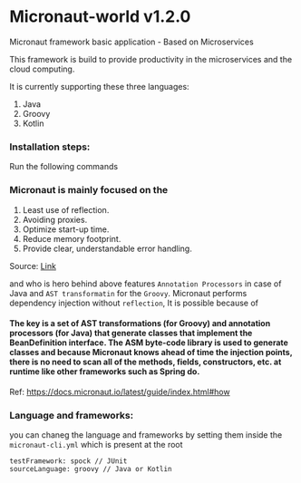 # Micronaut-world v1.2.0
Micronaut framework basic application - Based on Microservices

This framework is build to provide productivity in the microservices and the cloud computing.

It is currently supporting these three languages:

1. Java
2. Groovy
3. Kotlin

### Installation steps:

Run the following commands


### Micronaut is mainly focused on the 

1. Least use of reflection.
2. Avoiding proxies.
3. Optimize start-up time.
4. Reduce memory footprint.
5. Provide clear, understandable error handling.

Source: [Link](https://docs.micronaut.io/latest/guide/index.html)

and who is hero behind above features `Annotation Processors` in case of Java and `AST transformatin` for the `Groovy`. Micronaut performs dependency injection without
`reflection`, It is possible because of 

#### The key is a set of AST transformations (for Groovy) and annotation processors (for Java) that generate classes that implement the BeanDefinition interface. The ASM byte-code library is used to generate classes and because Micronaut knows ahead of time the injection points, there is no need to scan all of the methods, fields, constructors, etc. at runtime like other frameworks such as Spring do.

Ref: https://docs.micronaut.io/latest/guide/index.html#how

### Language and frameworks:

you can chaneg the language and frameworks by setting them inside the `micronaut-cli.yml` which is present at the root

```
testFramework: spock // JUnit
sourceLanguage: groovy // Java or Kotlin

```